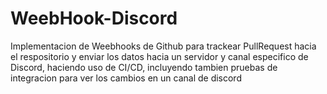 # WeebHook-Discord
Implementacion de Weebhooks de Github para trackear PullRequest hacia el respositorio y enviar los datos hacia un servidor y canal especifico de Discord, haciendo uso de CI/CD, incluyendo tambien pruebas de integracion para ver los cambios en un canal de discord
